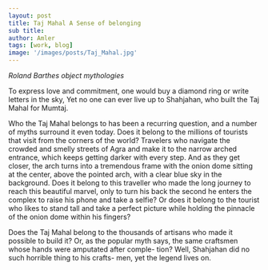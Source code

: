 ```yaml
---
layout: post
title: Taj Mahal A Sense of belonging
sub title: 
author: Amler
tags: [work, blog]
image: '/images/posts/Taj_Mahal.jpg'
---
```


_Roland Barthes object mythologies_

To express love and commitment, one would buy a diamond ring or write letters in the sky, Yet no one can ever live up to Shahjahan, who built the Taj Mahal for Mumtaj.

Who the Taj Mahal belongs to has been a recurring question, and a number of myths surround it even today. Does it belong to the millions of tourists that visit from the corners of the world? Travelers who navigate the crowded and smelly streets of Agra and make it to the narrow arched entrance, which keeps getting darker with every step. And as they get closer, the arch turns into a tremendous frame with the onion dome sitting at the center, above the pointed arch, with a clear blue sky in the background. Does it belong to this traveller who made the long journey to reach this beautiful marvel, only to turn his back the second he enters the complex to raise his phone and take a selfie? Or does it belong to the tourist who likes to stand tall and take a perfect picture while holding the pinnacle of the onion dome within his fingers?

Does the Taj Mahal belong to the thousands of artisans who made it possible to build it? Or, as the popular myth says, the same craftsmen whose hands were amputated after comple- tion? Well, Shahjahan did no such horrible thing to his crafts- men, yet the legend lives on.